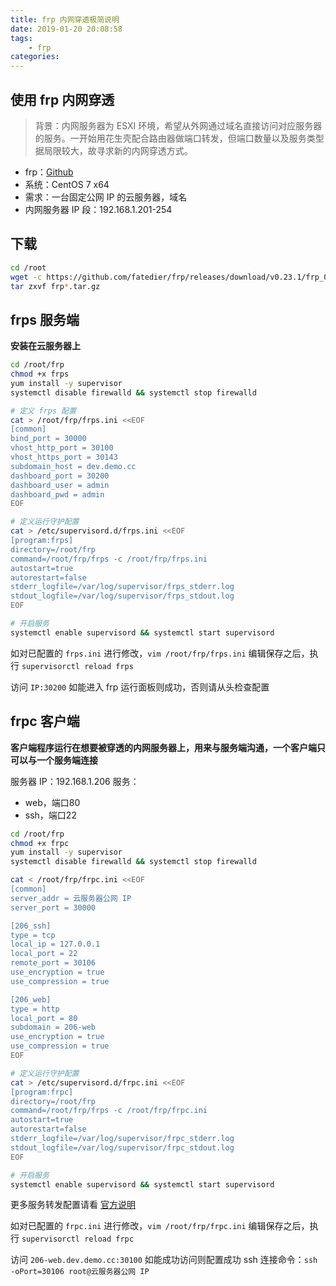 ```yaml
---
title: frp 内网穿透极简说明
date: 2019-01-20 20:08:58
tags:
    - frp
categories:
---
```


## 使用 frp 内网穿透

> 背景：内网服务器为 ESXI 环境，希望从外网通过域名直接访问对应服务器的服务。一开始用花生壳配合路由器做端口转发，但端口数量以及服务类型据局限较大，故寻求新的内网穿透方式。

- frp：[Github](https://github.com/fatedier/frp)
- 系统：CentOS 7 x64
- 需求：一台固定公网 IP 的云服务器，域名
- 内网服务器 IP 段：192.168.1.201-254

## 下载

```bash
cd /root
wget -c https://github.com/fatedier/frp/releases/download/v0.23.1/frp_0.23.1_linux_amd64.tar.gz
tar zxvf frp*.tar.gz 
```

## frps 服务端

**安装在云服务器上**

```bash
cd /root/frp
chmod +x frps
yum install -y supervisor
systemctl disable firewalld && systemctl stop firewalld

# 定义 frps 配置
cat > /root/frp/frps.ini <<EOF
[common]
bind_port = 30000
vhost_http_port = 30100
vhost_https_port = 30143
subdomain_host = dev.demo.cc
dashboard_port = 30200
dashboard_user = admin
dashboard_pwd = admin
EOF

# 定义运行守护配置
cat > /etc/supervisord.d/frps.ini <<EOF
[program:frps]
directory=/root/frp
command=/root/frp/frps -c /root/frp/frps.ini
autostart=true
autorestart=false
stderr_logfile=/var/log/supervisor/frps_stderr.log
stdout_logfile=/var/log/supervisor/frps_stdout.log
EOF

# 开启服务
systemctl enable supervisord && systemctl start supervisord
```

如对已配置的 `frps.ini` 进行修改，`vim /root/frp/frps.ini` 编辑保存之后，执行 `supervisorctl reload frps`

访问 `IP:30200` 如能进入 frp 运行面板则成功，否则请从头检查配置

## frpc 客户端

**客户端程序运行在想要被穿透的内网服务器上，用来与服务端沟通，一个客户端只可以与一个服务端连接**

服务器 IP：192.168.1.206
服务：
- web，端口80
- ssh，端口22

```bash
cd /root/frp
chmod +x frpc
yum install -y supervisor
systemctl disable firewalld && systemctl stop firewalld

cat < /root/frp/frpc.ini <<EOF
[common]
server_addr = 云服务器公网 IP
server_port = 30000

[206_ssh]
type = tcp
local_ip = 127.0.0.1
local_port = 22
remote_port = 30106
use_encryption = true
use_compression = true

[206_web]
type = http
local_port = 80
subdomain = 206-web
use_encryption = true
use_compression = true
EOF

# 定义运行守护配置
cat > /etc/supervisord.d/frpc.ini <<EOF
[program:frpc]
directory=/root/frp
command=/root/frp/frps -c /root/frp/frpc.ini
autostart=true
autorestart=false
stderr_logfile=/var/log/supervisor/frpc_stderr.log
stdout_logfile=/var/log/supervisor/frpc_stdout.log
EOF

# 开启服务
systemctl enable supervisord && systemctl start supervisord
```

更多服务转发配置请看 [官方说明](https://github.com/fatedier/frp/blob/master/README_zh.md#%E4%BD%BF%E7%94%A8%E7%A4%BA%E4%BE%8B) 

如对已配置的 `frpc.ini` 进行修改，`vim /root/frp/frpc.ini` 编辑保存之后，执行 `supervisorctl reload frpc`

访问 `206-web.dev.demo.cc:30100` 如能成功访问则配置成功
ssh 连接命令：`ssh -oPort=30106 root@云服务器公网 IP`
